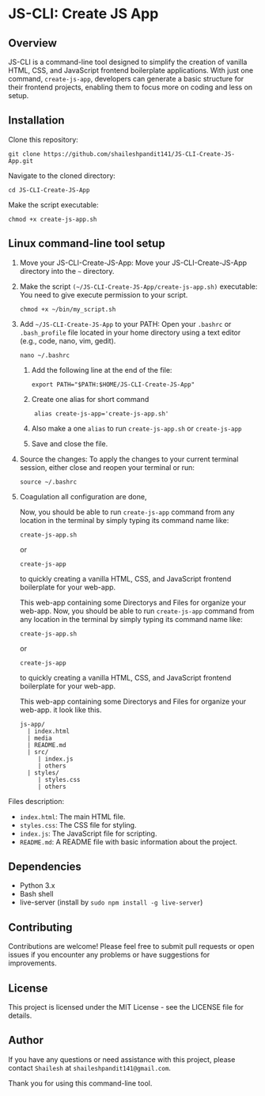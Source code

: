 # JS-CLI: Create JS App

## Overview

JS-CLI is a command-line tool designed to simplify the creation of vanilla HTML, CSS, and JavaScript frontend boilerplate applications. With just one command, `create-js-app`, developers can generate a basic structure for their frontend projects, enabling them to focus more on coding and less on setup.

## Installation

Clone this repository:
```shell
git clone https://github.com/shaileshpandit141/JS-CLI-Create-JS-App.git
```

Navigate to the cloned directory:

```shell
cd JS-CLI-Create-JS-App
```

Make the script executable:
```shell
chmod +x create-js-app.sh
```

## Linux command-line tool setup

1. Move your JS-CLI-Create-JS-App: Move your JS-CLI-Create-JS-App directory into the `~` directory.
   
2. Make the script `(~/JS-CLI-Create-JS-App/create-js-app.sh)` executable: You need to give execute permission to your script.
    ```shell
    chmod +x ~/bin/my_script.sh
    ```

3. Add `~/JS-CLI-Create-JS-App` to your PATH: Open your `.bashrc` or `.bash_profile` file located in your home directory using a text editor (e.g., code, nano, vim, gedit).
    ```shell
    nano ~/.bashrc
    ```
    1. Add the following line at the end of the file:
        ```shell
        export PATH="$PATH:$HOME/JS-CLI-Create-JS-App"
        ``` 
        
    3. Create one alias for short command
    ```shell
        alias create-js-app='create-js-app.sh'
    ```

    4. Also make a one `alias` to run `create-js-app.sh` or `create-js-app`
   
    5. Save and close the file.
   
4. Source the changes: To apply the changes to your current terminal session, either close and reopen your terminal or run:
    ```shell
    source ~/.bashrc
    ```

5. Coagulation all configuration are done,
   
   Now, you should be able to run `create-js-app` command from any location in the terminal by simply typing its command name like:
   ```shell
   create-js-app.sh
   ```
   or
   ```shell
   create-js-app
   ```
   to quickly creating a vanilla HTML, CSS, and JavaScript frontend boilerplate for your web-app.

    This web-app containing some Directorys and Files for organize your web-app.
Now, you should be able to run `create-js-app` command from any location in the terminal by simply typing its command name like:
   ```shell
   create-js-app.sh
   ```
   or
   ```shell
   create-js-app
   ```
   to quickly creating a vanilla HTML, CSS, and JavaScript frontend boilerplate for your web-app.

    This web-app containing some Directorys and Files for organize your web-app. it look like this.
    ```
    js-app/
      | index.html
      | media
      | README.md
      | src/
         | index.js
         | others
      | styles/
         | styles.css
         | others
    ```

Files description:

- `index.html`: The main HTML file.
- `styles.css`: The CSS file for styling.
- `index.js`: The JavaScript file for scripting.
- `README.md`: A README file with basic information about the project.

## Dependencies
- Python 3.x
- Bash shell
- live-server (install by `sudo npm install -g live-server`)

## Contributing
Contributions are welcome! Please feel free to submit pull requests or open issues if you encounter any problems or have suggestions for improvements.

## License
This project is licensed under the MIT License - see the LICENSE file for details.

## Author
If you have any questions or need assistance with this project, please contact `Shailesh` at `shaileshpandit141@gmail.com`.

Thank you for using this command-line tool.